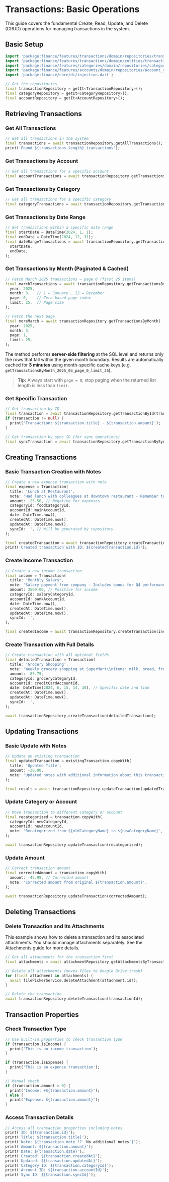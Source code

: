 # Transactions: Basic Operations

This guide covers the fundamental Create, Read, Update, and Delete (CRUD) operations for managing transactions in the system.

## Basic Setup

```dart
import 'package:finance/features/transactions/domain/repositories/transaction_repository.dart';
import 'package:finance/features/transactions/domain/entities/transaction.dart';
import 'package:finance/features/categories/domain/repositories/category_repository.dart';
import 'package:finance/features/accounts/domain/repositories/account_repository.dart';
import 'package:finance/core/di/injection.dart';

// Get the repositories
final transactionRepository = getIt<TransactionRepository>();
final categoryRepository = getIt<CategoryRepository>();
final accountRepository = getIt<AccountRepository>();
```

## Retrieving Transactions

### Get All Transactions
```dart
// Get all transactions in the system
final transactions = await transactionRepository.getAllTransactions();
print('Found ${transactions.length} transactions');
```

### Get Transactions by Account
```dart
// Get all transactions for a specific account
final accountTransactions = await transactionRepository.getTransactionsByAccount(accountId);
```

### Get Transactions by Category
```dart
// Get all transactions for a specific category
final categoryTransactions = await transactionRepository.getTransactionsByCategory(categoryId);
```

### Get Transactions by Date Range
```dart
// Get transactions within a specific date range
final startDate = DateTime(2024, 1, 1);
final endDate = DateTime(2024, 12, 31);
final dateRangeTransactions = await transactionRepository.getTransactionsByDateRange(
  startDate,
  endDate,
);
```

### Get Transactions by Month (Paginated & Cached)
```dart
// Fetch March 2025 transactions – page 0 (first 25 items)
final marchTransactions = await transactionRepository.getTransactionsByMonth(
  year: 2025,
  month: 3,   // 1 = January … 12 = December
  page: 0,    // Zero-based page index
  limit: 25,  // Page size
);

// Fetch the next page
final moreMarch = await transactionRepository.getTransactionsByMonth(
  year: 2025,
  month: 3,
  page: 1,
  limit: 25,
);
```
The method performs **server-side filtering** at the SQL level and returns only the rows that fall within the given month boundary. Results are automatically cached for **3 minutes** using month-specific cache keys (e.g. `getTransactionsByMonth_2025_03_page_0_limit_25`).

> **Tip:** Always start with `page = 0`; stop paging when the returned list length is less than `limit`.

### Get Specific Transaction
```dart
// Get transaction by ID
final transaction = await transactionRepository.getTransactionById(transactionId);
if (transaction != null) {
  print('Transaction: ${transaction.title} - ${transaction.amount}');
}

// Get transaction by sync ID (for sync operations)
final syncTransaction = await transactionRepository.getTransactionBySyncId(syncId);
```

## Creating Transactions

### Basic Transaction Creation with Notes
```dart
// Create a new expense transaction with note
final expense = Transaction(
  title: 'Lunch at Restaurant',
  note: 'Had lunch with colleagues at downtown restaurant - Remember to expense this for the client meeting',
  amount: -25.50, // Negative for expenses
  categoryId: foodCategoryId,
  accountId: mainAccountId,
  date: DateTime.now(),
  createdAt: DateTime.now(),
  updatedAt: DateTime.now(),
  syncId: '', // Will be generated by repository
);

final createdTransaction = await transactionRepository.createTransaction(expense);
print('Created transaction with ID: ${createdTransaction.id}');
```

### Create Income Transaction
```dart
// Create a new income transaction
final income = Transaction(
  title: 'Monthly Salary',
  note: 'Salary payment from company - Includes bonus for Q4 performance',
  amount: 3500.00, // Positive for income
  categoryId: salaryCategoryId,
  accountId: bankAccountId,
  date: DateTime.now(),
  createdAt: DateTime.now(),
  updatedAt: DateTime.now(),
  syncId: '',
);

final createdIncome = await transactionRepository.createTransaction(income);
```

### Create Transaction with Full Details
```dart
// Create transaction with all optional fields
final detailedTransaction = Transaction(
  title: 'Grocery Shopping',
  note: 'Weekly grocery shopping at SuperMart\\nItems: milk, bread, fruits\\nUsed 10% discount coupon - saved $8.50',
  amount: -85.75,
  categoryId: groceryCategoryId,
  accountId: creditCardAccountId,
  date: DateTime(2024, 6, 15, 14, 30), // Specific date and time
  createdAt: DateTime.now(),
  updatedAt: DateTime.now(),
  syncId: '',
);

await transactionRepository.createTransaction(detailedTransaction);
```

## Updating Transactions

### Basic Update with Notes
```dart
// Update an existing transaction
final updatedTransaction = existingTransaction.copyWith(
  title: 'Updated Title',
  amount: -30.00,
  note: 'Updated notes with additional information about this transaction',
);

final result = await transactionRepository.updateTransaction(updatedTransaction);
```

### Update Category or Account
```dart
// Move transaction to different category or account
final recategorized = transaction.copyWith(
  categoryId: newCategoryId,
  accountId: newAccountId,
  note: 'Recategorized from ${oldCategoryName} to ${newCategoryName}',
);

await transactionRepository.updateTransaction(recategorized);
```

### Update Amount
```dart
// Correct transaction amount
final correctedAmount = transaction.copyWith(
  amount: -45.99, // Corrected amount
  note: 'Corrected amount from original ${transaction.amount}',
);

await transactionRepository.updateTransaction(correctedAmount);
```

## Deleting Transactions

### Delete Transaction and Its Attachments
This example shows how to delete a transaction and its associated attachments. You should manage attachments separately. See the Attachments guide for more details.
```dart
// Get all attachments for the transaction first
final attachments = await attachmentRepository.getAttachmentsByTransaction(transactionId);

// Delete all attachments (moves files to Google Drive trash)
for (final attachment in attachments) {
  await filePickerService.deleteAttachment(attachment.id!);
}

// Delete the transaction
await transactionRepository.deleteTransaction(transactionId);
```

## Transaction Properties

### Check Transaction Type
```dart
// Use built-in properties to check transaction type
if (transaction.isIncome) {
  print('This is an income transaction');
}

if (transaction.isExpense) {
  print('This is an expense transaction');
}

// Manual check
if (transaction.amount > 0) {
  print('Income: +${transaction.amount}');
} else {
  print('Expense: ${transaction.amount}');
}
```

### Access Transaction Details
```dart
// Access all transaction properties including notes
print('ID: ${transaction.id}');
print('Title: ${transaction.title}');
print('Note: ${transaction.note ?? 'No additional notes'}');
print('Amount: ${transaction.amount}');
print('Date: ${transaction.date}');
print('Created: ${transaction.createdAt}');
print('Updated: ${transaction.updatedAt}');
print('Category ID: ${transaction.categoryId}');
print('Account ID: ${transaction.accountId}');
print('Sync ID: ${transaction.syncId}');
``` 